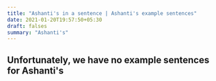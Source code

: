 ```yaml
---
title: "Ashanti's in a sentence | Ashanti's example sentences"
date: 2021-01-20T19:57:50+05:30
draft: falses
summary: "Ashanti's"
---
```

## Unfortunately, we have no example sentences for Ashanti's                 

